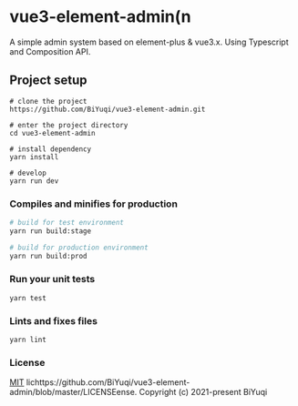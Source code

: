 # vue3-element-admin(n

A simple admin system based on element-plus & vue3.x. Using Typescript and Composition API.

## Project setup
```
# clone the project
https://github.com/BiYuqi/vue3-element-admin.git

# enter the project directory
cd vue3-element-admin

# install dependency
yarn install

# develop
yarn run dev
```

### Compiles and minifies for production
```sh
# build for test environment
yarn run build:stage

# build for production environment
yarn run build:prod
```

### Run your unit tests
```
yarn test
```

### Lints and fixes files
```
yarn lint
```
### License
[MIT]() lichttps://github.com/BiYuqi/vue3-element-admin/blob/master/LICENSEense.
Copyright (c) 2021-present BiYuqi
